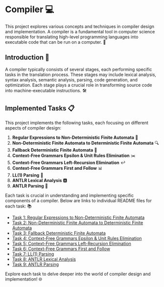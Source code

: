 # Compiler 💻

This project explores various concepts and techniques in compiler design and implementation. A compiler is a fundamental tool in computer science responsible for translating high-level programming languages into executable code that can be run on a computer. 🚀

## Introduction 📝

A compiler typically consists of several stages, each performing specific tasks in the translation process. These stages may include lexical analysis, syntax analysis, semantic analysis, parsing, code generation, and optimization. Each stage plays a crucial role in transforming source code into machine-executable instructions. 🛠️

## Implemented Tasks 📋

This project implements the following tasks, each focusing on different aspects of compiler design:

1. **Regular Expressions to Non-Deterministic Finite Automata** 📜
2. **Non-Deterministic Finite Automata to Deterministic Finite Automata** 🔍
3. **Fallback Deterministic Finite Automata** 🔀
4. **Context-Free Grammars Epsilon & Unit Rules Elimination** ✂️
5. **Context-Free Grammars Left-Recursion Elimination** ↩️
6. **Context-Free Grammars First and Follow** 📊
7. **LL(1) Parsing** 🧩
8. **ANTLR Lexical Analysis** 🅰️
9. **ANTLR Parsing** 📖

Each task is crucial in understanding and implementing specific components of a compiler. Below are links to individual README files for each task: 📚

- [Task 1: Regular Expressions to Non-Deterministic Finite Automata](task%1)
- [Task 2: Non-Deterministic Finite Automata to Deterministic Finite Automata](task_2/README.md)
- [Task 3: Fallback Deterministic Finite Automata](task3/README.md)
- [Task 4: Context-Free Grammars Epsilon & Unit Rules Elimination](task4/README.md)
- [Task 5: Context-Free Grammars Left-Recursion Elimination](task5/README.md)
- [Task 6: Context-Free Grammars First and Follow](task6/README.md)
- [Task 7: LL(1) Parsing](task7/README.md)
- [Task 8: ANTLR Lexical Analysis](task8/README.md)
- [Task 9: ANTLR Parsing](task9/README.md)

Explore each task to delve deeper into the world of compiler design and implementation! 🌐

